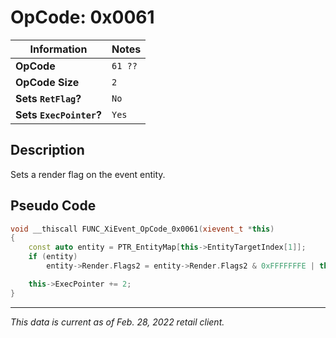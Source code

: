 # OpCode: 0x0061

| Information               | Notes |
|---                        |---    |
| **OpCode**                | `61 ??` |
| **OpCode Size**           | `2`   |
| **Sets `RetFlag`?**       | `No`  |
| **Sets `ExecPointer`?**   | `Yes` |

## Description

Sets a render flag on the event entity.

## Pseudo Code

```cpp
void __thiscall FUNC_XiEvent_OpCode_0x0061(xievent_t *this)
{
    const auto entity = PTR_EntityMap[this->EntityTargetIndex[1]];
    if (entity)
        entity->Render.Flags2 = entity->Render.Flags2 & 0xFFFFFFFE | this->EventData[this->ExecPointer + 1] & 1;

    this->ExecPointer += 2;
}
```

---

_This data is current as of Feb. 28, 2022 retail client._